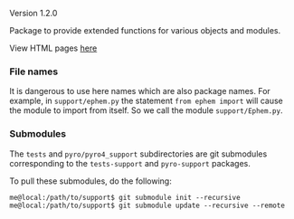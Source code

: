 Version 1.2.0

Package to provide extended functions for various objects and modules.

View HTML pages [here](https://github.jpl.nasa.gov/pages/RadioAstronomy/support)

### File names

It is dangerous to use here names which are also package names.  For example,
in `support/ephem.py` the statement `from ephem import` will cause the module
to import from itself.  So we call the module `support/Ephem.py`.

### Submodules

The `tests` and `pyro/pyro4_support` subdirectories are git submodules
corresponding to the `tests-support` and `pyro-support` packages.

To pull these submodules, do the following:

```
me@local:/path/to/support$ git submodule init --recursive
me@local:/path/to/support$ git submodule update --recursive --remote
```
